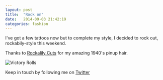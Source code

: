 ```yaml
---
layout: post
title:  "Rock on"
date:   2014-09-03 21:42:19
categories: fashion
---
```


I've got a few tattoos now but to complete my style, I decided to rock out, rockabily-style this weekend.

Thanks to [Rockalily Cuts](http://www.rockalily.com/) for my amazing 1940's pinup hair.

![Victory Rolls](https://raw.githubusercontent.com/raphaelleheaf/nevercinderella/gh-pages/_assets/victory-rolls.jpg)


Keep in touch by following me on [Twitter](https://twitter.com/cinderellanever) 


